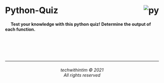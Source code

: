 # Python-Quiz<img align="right"  src="https://img.icons8.com/color/96/000000/python.png" alt="py" /><br>
<img width="15" src="https://img.icons8.com/metro/50/000000/right.png"/><b> Test your knowledge with this python quiz! Determine the output of each function.</b> <br><br>


<br><br><br><hr>
<h6 align="center">techwithintim © 2021 <br>
All rights reserved </h6>
